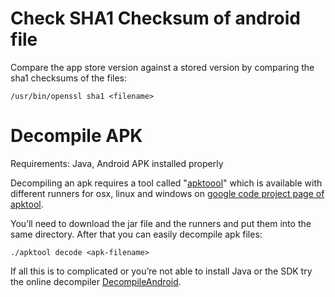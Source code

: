 
# Check SHA1 Checksum of android file

Compare the app store version against a stored version by comparing the sha1 checksums of the files:

	/usr/bin/openssl sha1 <filename>

# Decompile APK

Requirements: Java, Android APK installed properly

Decompiling an apk requires a tool called "[apktoool](https://code.google.com/p/android-apktool)" which is available with different runners for osx, linux and windows on [google code project page of apktool](https://code.google.com/p/android-apktool/downloads/list).

You’ll need to download the jar file and the runners and put them into the same directory. After that you can easily decompile apk files:

	./apktool decode <apk-filename>

If all this is to complicated or you’re not able to install Java or the SDK try the online decompiler [DecompileAndroid](http://www.decompileandroid.com/).